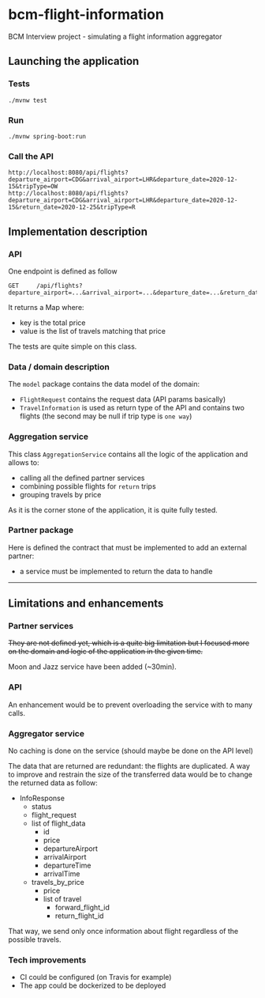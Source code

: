 # bcm-flight-information
BCM Interview project - simulating a flight information aggregator

## Launching the application

### Tests

```
./mvnw test
```

### Run

```
./mvnw spring-boot:run
```

### Call the API

```
http://localhost:8080/api/flights?departure_airport=CDG&arrival_airport=LHR&departure_date=2020-12-15&tripType=OW
http://localhost:8080/api/flights?departure_airport=CDG&arrival_airport=LHR&departure_date=2020-12-15&return_date=2020-12-25&tripType=R
```

## Implementation description

### API

One endpoint is defined as follow

```
GET     /api/flights?departure_airport=...&arrival_airport=...&departure_date=...&return_date=...&tripType=R|OW
```

It returns a Map where:

- key is the total price
- value is the list of travels matching that price

The tests are quite simple on this class.

### Data / domain description

The `model` package contains the data model of the domain:

- `FlightRequest` contains the request data (API params basically)
- `TravelInformation` is used as return type of the API and contains two flights (the second may be null if trip type is `one way`)

### Aggregation service

This class `AggregationService` contains all the logic of the application and allows to:

- calling all the defined partner services
- combining possible flights for `return` trips
- grouping travels by price

As it is the corner stone of the application, it is quite fully tested.

### Partner package

Here is defined the contract that must be implemented to add an external partner:

- a service must be implemented to return the data to handle

---

## Limitations and enhancements

### Partner services

~~They are not defined yet, which is a quite big limitation but I focused more on the domain and logic of the application in the given time.~~

Moon and Jazz service have been added (~30min).

### API

An enhancement would be to prevent overloading the service with to many calls.

### Aggregator service

No caching is done on the service (should maybe be done on the API level)

The data that are returned are redundant: the flights are duplicated. A way to improve and restrain the size of the transferred data would be to change the returned data as follow:

- InfoResponse
  - status
  - flight_request
  - list of flight_data
    - id
    - price
    - departureAirport
    - arrivalAirport
    - departureTime
    - arrivalTime
  - travels_by_price
    - price
    - list of travel
      - forward_flight_id
      - return_flight_id

That way, we send only once information about flight regardless of the possible travels.

### Tech improvements

- CI could be configured (on Travis for example)
- The app could be dockerized to be deployed
